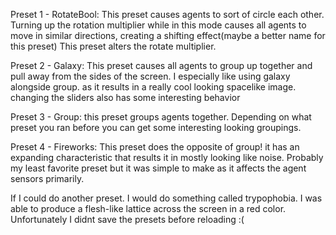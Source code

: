 Preset 1 - RotateBool: This preset causes agents to sort of circle each other. Turning up the rotation multiplier while in this mode causes all agents to move in similar
directions, creating a shifting effect(maybe a better name for this preset) This preset alters the rotate multiplier.

Preset 2 - Galaxy: This preset causes all agents to group up together and pull away from the sides of the screen. I especially like using galaxy alongside group. as it results
in a really cool looking spacelike image. changing the sliders also has some interesting behavior

Preset 3 - Group: this preset groups agents together. Depending on what preset you ran before you can get some interesting looking groupings.

Preset 4 - Fireworks: This preset does the opposite of group! it has an expanding characteristic that results it in mostly looking like noise. Probably my least favorite preset but
it was simple to make as it affects the agent sensors primarily.

If I could do another preset. I would do something called trypophobia. I was able to produce a flesh-like lattice across the screen in a red color. Unfortunately I didnt
save the presets before reloading :(
